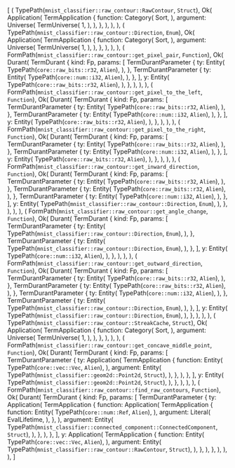 [
    (
        TypePath(`mnist_classifier::raw_contour::RawContour`, `Struct`),
        Ok(
            Application(
                TermApplication {
                    function: Category(
                        Sort,
                    ),
                    argument: Universe(
                        TermUniverse(
                            1,
                        ),
                    ),
                },
            ),
        ),
    ),
    (
        TypePath(`mnist_classifier::raw_contour::Direction`, `Enum`),
        Ok(
            Application(
                TermApplication {
                    function: Category(
                        Sort,
                    ),
                    argument: Universe(
                        TermUniverse(
                            1,
                        ),
                    ),
                },
            ),
        ),
    ),
    (
        FormPath(`mnist_classifier::raw_contour::get_pixel_pair`, `Function`),
        Ok(
            Durant(
                TermDurant {
                    kind: Fp,
                    params: [
                        TermDurantParameter {
                            ty: Entity(
                                TypePath(`core::raw_bits::r32`, `Alien`),
                            ),
                        },
                        TermDurantParameter {
                            ty: Entity(
                                TypePath(`core::num::i32`, `Alien`),
                            ),
                        },
                    ],
                    y: Entity(
                        TypePath(`core::raw_bits::r32`, `Alien`),
                    ),
                },
            ),
        ),
    ),
    (
        FormPath(`mnist_classifier::raw_contour::get_pixel_to_the_left`, `Function`),
        Ok(
            Durant(
                TermDurant {
                    kind: Fp,
                    params: [
                        TermDurantParameter {
                            ty: Entity(
                                TypePath(`core::raw_bits::r32`, `Alien`),
                            ),
                        },
                        TermDurantParameter {
                            ty: Entity(
                                TypePath(`core::num::i32`, `Alien`),
                            ),
                        },
                    ],
                    y: Entity(
                        TypePath(`core::raw_bits::r32`, `Alien`),
                    ),
                },
            ),
        ),
    ),
    (
        FormPath(`mnist_classifier::raw_contour::get_pixel_to_the_right`, `Function`),
        Ok(
            Durant(
                TermDurant {
                    kind: Fp,
                    params: [
                        TermDurantParameter {
                            ty: Entity(
                                TypePath(`core::raw_bits::r32`, `Alien`),
                            ),
                        },
                        TermDurantParameter {
                            ty: Entity(
                                TypePath(`core::num::i32`, `Alien`),
                            ),
                        },
                    ],
                    y: Entity(
                        TypePath(`core::raw_bits::r32`, `Alien`),
                    ),
                },
            ),
        ),
    ),
    (
        FormPath(`mnist_classifier::raw_contour::get_inward_direction`, `Function`),
        Ok(
            Durant(
                TermDurant {
                    kind: Fp,
                    params: [
                        TermDurantParameter {
                            ty: Entity(
                                TypePath(`core::raw_bits::r32`, `Alien`),
                            ),
                        },
                        TermDurantParameter {
                            ty: Entity(
                                TypePath(`core::raw_bits::r32`, `Alien`),
                            ),
                        },
                        TermDurantParameter {
                            ty: Entity(
                                TypePath(`core::num::i32`, `Alien`),
                            ),
                        },
                    ],
                    y: Entity(
                        TypePath(`mnist_classifier::raw_contour::Direction`, `Enum`),
                    ),
                },
            ),
        ),
    ),
    (
        FormPath(`mnist_classifier::raw_contour::get_angle_change`, `Function`),
        Ok(
            Durant(
                TermDurant {
                    kind: Fp,
                    params: [
                        TermDurantParameter {
                            ty: Entity(
                                TypePath(`mnist_classifier::raw_contour::Direction`, `Enum`),
                            ),
                        },
                        TermDurantParameter {
                            ty: Entity(
                                TypePath(`mnist_classifier::raw_contour::Direction`, `Enum`),
                            ),
                        },
                    ],
                    y: Entity(
                        TypePath(`core::num::i32`, `Alien`),
                    ),
                },
            ),
        ),
    ),
    (
        FormPath(`mnist_classifier::raw_contour::get_outward_direction`, `Function`),
        Ok(
            Durant(
                TermDurant {
                    kind: Fp,
                    params: [
                        TermDurantParameter {
                            ty: Entity(
                                TypePath(`core::raw_bits::r32`, `Alien`),
                            ),
                        },
                        TermDurantParameter {
                            ty: Entity(
                                TypePath(`core::raw_bits::r32`, `Alien`),
                            ),
                        },
                        TermDurantParameter {
                            ty: Entity(
                                TypePath(`core::num::i32`, `Alien`),
                            ),
                        },
                        TermDurantParameter {
                            ty: Entity(
                                TypePath(`mnist_classifier::raw_contour::Direction`, `Enum`),
                            ),
                        },
                    ],
                    y: Entity(
                        TypePath(`mnist_classifier::raw_contour::Direction`, `Enum`),
                    ),
                },
            ),
        ),
    ),
    (
        TypePath(`mnist_classifier::raw_contour::StreakCache`, `Struct`),
        Ok(
            Application(
                TermApplication {
                    function: Category(
                        Sort,
                    ),
                    argument: Universe(
                        TermUniverse(
                            1,
                        ),
                    ),
                },
            ),
        ),
    ),
    (
        FormPath(`mnist_classifier::raw_contour::get_concave_middle_point`, `Function`),
        Ok(
            Durant(
                TermDurant {
                    kind: Fp,
                    params: [
                        TermDurantParameter {
                            ty: Application(
                                TermApplication {
                                    function: Entity(
                                        TypePath(`core::vec::Vec`, `Alien`),
                                    ),
                                    argument: Entity(
                                        TypePath(`mnist_classifier::geom2d::Point2d`, `Struct`),
                                    ),
                                },
                            ),
                        },
                    ],
                    y: Entity(
                        TypePath(`mnist_classifier::geom2d::Point2d`, `Struct`),
                    ),
                },
            ),
        ),
    ),
    (
        FormPath(`mnist_classifier::raw_contour::find_raw_contours`, `Function`),
        Ok(
            Durant(
                TermDurant {
                    kind: Fp,
                    params: [
                        TermDurantParameter {
                            ty: Application(
                                TermApplication {
                                    function: Application(
                                        TermApplication {
                                            function: Entity(
                                                TypePath(`core::num::Ref`, `Alien`),
                                            ),
                                            argument: Literal(
                                                EvalLifetime,
                                            ),
                                        },
                                    ),
                                    argument: Entity(
                                        TypePath(`mnist_classifier::connected_component::ConnectedComponent`, `Struct`),
                                    ),
                                },
                            ),
                        },
                    ],
                    y: Application(
                        TermApplication {
                            function: Entity(
                                TypePath(`core::vec::Vec`, `Alien`),
                            ),
                            argument: Entity(
                                TypePath(`mnist_classifier::raw_contour::RawContour`, `Struct`),
                            ),
                        },
                    ),
                },
            ),
        ),
    ),
]